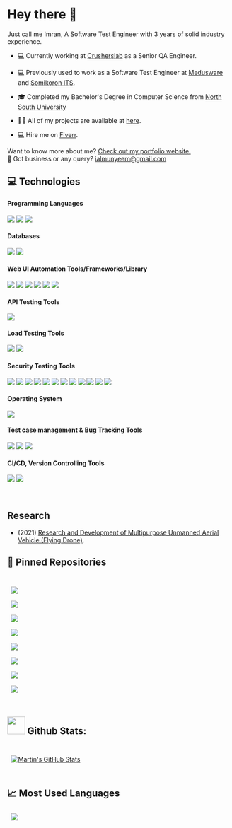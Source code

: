 # Hey there 👋

 Just call me Imran, A Software Test Engineer with 3 years of solid industry experience.

- 💻 Currently working at [Crusherslab](https://crusherslab.tech/) as a Senior QA Engineer.

- 💻 Previously used to work as a Software Test Engineer at [Medusware](https://mediusware.com/) and [Somikoron ITS](http://www.somikoronits.com/).

- 🎓 Completed my Bachelor's Degree in Computer Science from [North South University](http://www.northsouth.edu/)

- 👨‍💻 All of my projects are available at [here](https://github.com/imranalmunyeem?tab=repositories).

- 💻 Hire me on [Fiverr](https://www.fiverr.com/munyeem).

Want to know more about me? [Check out my portfolio website.](https://www.imranalmunyeem.me/) <br>
📧 Got business or any query? [ialmunyeem@gmail.com](ialmunyeem@gmail.com)

## 💻 Technologies
#### Programming Languages
![](https://img.shields.io/badge/Code-JavaScript-informational?style=flat&logo=Java&logoColor=white&color=4AB197)
![](https://img.shields.io/badge/Code-Python-informational?style=flat&logo=Python&logoColor=white&color=4AB197)
![](https://img.shields.io/badge/Code-Java-informational?style=flat&logo=Java&logoColor=white&color=4AB197)

#### Databases
![](https://img.shields.io/badge/Code-MYSQL-informational?style=flat&logo=MYSQL&logoColor=white&color=4AB197)
![](https://img.shields.io/badge/Code-postgresql-informational?style=flat&logo=postgresql&logoColor=white&color=4AB197)
<br>

#### Web UI Automation Tools/Frameworks/Library
![](https://img.shields.io/badge/Test-Cypress-informational?style=flat&logo=Cypress&logoColor=white&color=4AB197)
![](https://img.shields.io/badge/Test-Mocha-informational?style=flat&logo=Mocha&logoColor=white&color=4AB197)
![](https://img.shields.io/badge/Test-Chai-informational?style=flat&logo=Chai&logoColor=white&color=4AB197)
![](https://img.shields.io/badge/Test-Selenium-informational?style=flat&logo=Selenium&logoColor=white&color=4AB197)
![](https://img.shields.io/badge/Test-TestNG-informational?style=flat&logo=TestNG&logoColor=white&color=4AB197) 
![](https://img.shields.io/badge/Test-Cucumber-informational?style=flat&logo=Cucumber&logoColor=white&color=4AB197) 
<br>

#### API Testing Tools
![](https://img.shields.io/badge/Tools-Postman-informational?style=flat&logo=Postman&logoColor=white&color=4AB197)

#### Load Testing Tools
![](https://img.shields.io/badge/Tools-JMeter-informational?style=flat&logo=JMeter&logoColor=white&color=4AB197)
![](https://img.shields.io/badge/Tools-BlazeMeter-informational?style=flat&logo=BlazeMeter&logoColor=white&color=4AB197)

#### Security Testing Tools
![](https://img.shields.io/badge/Tools-KaliLinux-informational?style=flat&logo=KaliLinux&logoColor=white&color=4AB197)
![](https://img.shields.io/badge/Tools-Metasploite-informational?style=flat&logo=Metasploite&logoColor=white&color=4AB197)
![](https://img.shields.io/badge/Tools-Whoislookup-informational?style=flat&logo=Whoislookup&logoColor=white&color=4AB197)
![](https://img.shields.io/badge/Tools-Netcraft-informational?style=flat&logo=Netcraft&logoColor=white&color=4AB197)
![](https://img.shields.io/badge/Tools-Maltego-informational?style=flat&logo=Maltego&logoColor=white&color=4AB197)
![](https://img.shields.io/badge/Tools-Robotex-informational?style=flat&logo=Robotex&logoColor=white&color=4AB197)
![](https://img.shields.io/badge/Tools-BeEF-informational?style=flat&logo=BeEF&logoColor=white&color=4AB197)
![](https://img.shields.io/badge/Tools-OwaspZap-informational?style=flat&logo=OwaspZap&logoColor=white&color=4AB197)
![](https://img.shields.io/badge/Tools-BurpSuite-informational?style=flat&logo=BurpSuite&logoColor=white&color=4AB197)
![](https://img.shields.io/badge/Tools-Wireshark-informational?style=flat&logo=Wireshark&logoColor=white&color=4AB197)
![](https://img.shields.io/badge/Tools-Nmap-informational?style=flat&logo=Nmap&logoColor=white&color=4AB197)
![](https://img.shields.io/badge/Tools-SQLmap-informational?style=flat&logo=SQLmap&logoColor=white&color=4AB197)

#### Operating System
![](https://img.shields.io/badge/Tools-Windows-informational?style=flat&logo=Windows&logoColor=white&color=4AB197)


#### Test case management & Bug Tracking Tools
![](https://img.shields.io/badge/Tools-Jira-informational?style=flat&logo=Jira-Software&logoColor=white&color=4AB197)
![](https://img.shields.io/badge/Tools-Trello-informational?style=flat&logo=Trello&logoColor=white&color=4AB197)
![](https://img.shields.io/badge/Tools-MSExcel-informational?style=flat&logo=MSExcel&logoColor=white&color=4AB197) 

#### CI/CD, Version Controlling Tools
![](https://img.shields.io/badge/Tools-Jenkins-informational?style=flat&logo=jenkins&logoColor=white&color=4AB197)
![](https://img.shields.io/badge/Tools-GitHub-informational?style=flat&logo=GitHub&logoColor=white&color=4AB197)
</details>

<br>

## Research 
- (2021) [Research and Development of Multipurpose Unmanned Aerial Vehicle (Flying Drone)](https://ieeexplore.ieee.org/document/9666736).
## 📌 Pinned Repositories
<br>
<a href="https://github.com/imranalmunyeem/Nopcommerce-Ecommerce-Automation">
  <img align="center" style="margin:0.5rem" src="https://github-readme-stats.vercel.app/api/pin/?username=imranalmunyeem&repo=Nopcommerce-Ecommerce-Automation&title_color=ffffff&text_color=c9cacc&icon_color=4AB197&bg_color=1A2B34" />
</a>
</a>

<br>

<a href="https://github.com/imranalmunyeem/Selenium-Java-Hybrid-Framework-From-Scratch">
  <img align="center" style="margin:0.5rem" src="https://github-readme-stats.vercel.app/api/pin/?username=imranalmunyeem&repo=Selenium-Java-Hybrid-Framework-From-Scratch&title_color=ffffff&text_color=c9cacc&icon_color=4AB197&bg_color=1A2B34" />
</a>

<br>

<a href="https://github.com/imranalmunyeem/ReqRes-Restful-APIs-Postman">
  <img align="center" style="margin:0.5rem" src="https://github-readme-stats.vercel.app/api/pin/?username=imranalmunyeem&repo=ReqRes-Restful-APIs-Postman&title_color=ffffff&text_color=c9cacc&icon_color=4AB197&bg_color=1A2B34" />
</a>

<br>

<a href="https://github.com/imranalmunyeem/Blazedemo-LoadTest-Jmeter-BlazeMeter">
  <img align="center" style="margin:0.5rem" src="https://github-readme-stats.vercel.app/api/pin/?username=imranalmunyeem&repo=Blazedemo-LoadTest-Jmeter-BlazeMeter&title_color=ffffff&text_color=c9cacc&icon_color=4AB197&bg_color=1A2B34" />
</a>

<br>

<a href="https://github.com/imranalmunyeem/bWapp-Pentest-Owasp-Zap">
  <img align="center" style="margin:0.5rem" src="https://github-readme-stats.vercel.app/api/pin/?username=imranalmunyeem&repo=bWapp-Pentest-Owasp-Zap&title_color=ffffff&text_color=c9cacc&icon_color=4AB197&bg_color=1A2B34" />
</a>

<br>

<a href="https://github.com/imranalmunyeem/Database-Testing-Classicmodels-MySQLWorkbench">
  <img align="center" style="margin:0.5rem" src="https://github-readme-stats.vercel.app/api/pin/?username=imranalmunyeem&repo=Database-Testing-Classicmodels-MySQLWorkbench&title_color=ffffff&text_color=c9cacc&icon_color=4AB197&bg_color=1A2B34" />
</a>

<br>

<a href="https://github.com/imranalmunyeem/Food-Panda-Selenium-IDE">
  <img align="center" style="margin:0.5rem" src="https://github-readme-stats.vercel.app/api/pin/?username=imranalmunyeem&repo=Food-Panda-Selenium-IDE&title_color=ffffff&text_color=c9cacc&icon_color=4AB197&bg_color=1A2B34" />
</a>

<br>

<a href="https://github.com/imranalmunyeem/Software-Website-Testing-Works">
  <img align="center" style="margin:0.5rem" src="https://github-readme-stats.vercel.app/api/pin/?username=imranalmunyeem&repo=Software-Website-Testing-Works&title_color=ffffff&text_color=c9cacc&icon_color=4AB197&bg_color=1A2B34" />
</a>

<br>
<br>


## <img src="https://media.giphy.com/media/ZCN6F3FAkwsyOGU2RS/giphy.gif" width="40"> **Github Stats:**


<br>

<a href="https://github.com/imranalmunyeem">
  <img align="center" style="margin:0.5rem" src="https://github-readme-stats.vercel.app/api?username=imranalmunyeem&show_icons=true&line_height=27&count_private=true&title_color=ffffff&text_color=c9cacc&icon_color=4AB097&bg_color=1A2B34" alt="Martin's GitHub Stats" />
</a>

<br>
<br>

## &#x1f4c8; Most Used Languages

<a href="https://github.com/imranalmunyeem">
  <img align="center" style="margin:0.5rem" src="https://github-readme-stats.vercel.app/api/top-langs/?username=imranalmunyeem&hide=html,css&title_color=ffffff&text_color=c9cacc&icon_color=4AB197&bg_color=1A2B34" />
</a>
<br>

